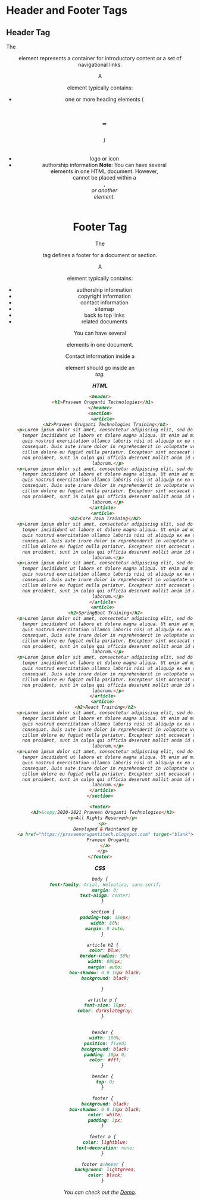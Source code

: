 # Header and Footer Tags

## Header Tag
The <header> element represents a container for introductory content or a set of navigational links.

A <header> element typically contains:
- one or more heading elements (<h1> - <h6>)
- logo or icon
- authorship information
**Note**: You can have several <header> elements in one HTML document. However, <header> cannot be placed within a <footer>, <address> or another <header> element.

# Footer Tag
The <footer> tag defines a footer for a document or section.

A <footer> element typically contains:
- authorship information
- copyright information
- contact information
- sitemap
- back to top links
- related documents

You can have several <footer> elements in one document.

Contact information inside a <footer> element should go inside an <address> tag.


**HTML**

```HTML
<header>
  <h1>Praveen Oruganti Technologies</h1>
</header>
<section>
  <article>
    <h2>Praveen Oruganti Technologies Training</h2>
    <p>Lorem ipsum dolor sit amet, consectetur adipiscing elit, sed do eiusmod
      tempor incididunt ut labore et dolore magna aliqua. Ut enim ad minim veniam
      quis nostrud exercitation ullamco laboris nisi ut aliquip ex ea commodo
      consequat. Duis aute irure dolor in reprehenderit in voluptate velit esse
      cillum dolore eu fugiat nulla pariatur. Excepteur sint occaecat cupidatat
      non proident, sunt in culpa qui officia deserunt mollit anim id est
      laborum.</p>
    <p>Lorem ipsum dolor sit amet, consectetur adipiscing elit, sed do eiusmod
      tempor incididunt ut labore et dolore magna aliqua. Ut enim ad minim veniam
      quis nostrud exercitation ullamco laboris nisi ut aliquip ex ea commodo
      consequat. Duis aute irure dolor in reprehenderit in voluptate velit esse
      cillum dolore eu fugiat nulla pariatur. Excepteur sint occaecat cupidatat
      non proident, sunt in culpa qui officia deserunt mollit anim id est
      laborum.</p>
  </article>
  <article>
    <h2>Core Java Training</h2>
    <p>Lorem ipsum dolor sit amet, consectetur adipiscing elit, sed do eiusmod
      tempor incididunt ut labore et dolore magna aliqua. Ut enim ad minim veniam
      quis nostrud exercitation ullamco laboris nisi ut aliquip ex ea commodo
      consequat. Duis aute irure dolor in reprehenderit in voluptate velit esse
      cillum dolore eu fugiat nulla pariatur. Excepteur sint occaecat cupidatat
      non proident, sunt in culpa qui officia deserunt mollit anim id est
      laborum.</p>
    <p>Lorem ipsum dolor sit amet, consectetur adipiscing elit, sed do eiusmod
      tempor incididunt ut labore et dolore magna aliqua. Ut enim ad minim veniam
      quis nostrud exercitation ullamco laboris nisi ut aliquip ex ea commodo
      consequat. Duis aute irure dolor in reprehenderit in voluptate velit esse
      cillum dolore eu fugiat nulla pariatur. Excepteur sint occaecat cupidatat
      non proident, sunt in culpa qui officia deserunt mollit anim id est
      laborum.</p>
  </article>
  <article>
    <h2>SpringBoot Training</h2>
    <p>Lorem ipsum dolor sit amet, consectetur adipiscing elit, sed do eiusmod
      tempor incididunt ut labore et dolore magna aliqua. Ut enim ad minim veniam
      quis nostrud exercitation ullamco laboris nisi ut aliquip ex ea commodo
      consequat. Duis aute irure dolor in reprehenderit in voluptate velit esse
      cillum dolore eu fugiat nulla pariatur. Excepteur sint occaecat cupidatat
      non proident, sunt in culpa qui officia deserunt mollit anim id est
      laborum.</p>
    <p>Lorem ipsum dolor sit amet, consectetur adipiscing elit, sed do eiusmod
      tempor incididunt ut labore et dolore magna aliqua. Ut enim ad minim veniam
      quis nostrud exercitation ullamco laboris nisi ut aliquip ex ea commodo
      consequat. Duis aute irure dolor in reprehenderit in voluptate velit esse
      cillum dolore eu fugiat nulla pariatur. Excepteur sint occaecat cupidatat
      non proident, sunt in culpa qui officia deserunt mollit anim id est
      laborum.</p>
  </article>
  <article>
    <h2>React Training</h2>
    <p>Lorem ipsum dolor sit amet, consectetur adipiscing elit, sed do eiusmod
      tempor incididunt ut labore et dolore magna aliqua. Ut enim ad minim veniam
      quis nostrud exercitation ullamco laboris nisi ut aliquip ex ea commodo
      consequat. Duis aute irure dolor in reprehenderit in voluptate velit esse
      cillum dolore eu fugiat nulla pariatur. Excepteur sint occaecat cupidatat
      non proident, sunt in culpa qui officia deserunt mollit anim id est
      laborum.</p>
    <p>Lorem ipsum dolor sit amet, consectetur adipiscing elit, sed do eiusmod
      tempor incididunt ut labore et dolore magna aliqua. Ut enim ad minim veniam
      quis nostrud exercitation ullamco laboris nisi ut aliquip ex ea commodo
      consequat. Duis aute irure dolor in reprehenderit in voluptate velit esse
      cillum dolore eu fugiat nulla pariatur. Excepteur sint occaecat cupidatat
      non proident, sunt in culpa qui officia deserunt mollit anim id est
      laborum.</p>
  </article>
</section>

<footer>
  <h3>&copy;2020-2021 Praveen Oruganti Technologies</h3>
  <p>All Rights Reserved</p>
  <p>
    Developed & Maintaned by
    <a href="https://praveenorugantitech.blogspot.com" target="blank">
      Praveen Oruganti
    </a>
  </p>
</footer>

```

**CSS**

```CSS
body {
    font-family: Arial, Helvetica, sans-serif;
    margin: 0;
    text-align: center;
  }

  section {
    padding-top: 150px;
    width: 80%;
    margin: 0 auto;
  }

  article h2 {
    color: blue;
    border-radius: 50%;
    width: 800px;
    margin: auto;
    box-shadow: 0 0 10px black;
    background: black;

  }

  article p {
    font-size: 18px;
    color: darkslategray;
  }


  header {
    width: 100%;
    position: fixed;
    background: black;
    padding: 10px 0;
    color: #fff;
  }

  header {
    top: 0;
  }

  footer {
    background: black;
    box-shadow: 0 0 10px black;
    color: white;
    padding: 3px;
  }

  footer a {
    color: lightblue;
    text-decoration: none;
  }

  footer a:hover {
    background: lightgreen;
    color: black;
  }
```


You can check out the [Demo](https://praveenorugantitech.github.io/praveenorugantitech-html/14_Header_Footer/Demo).




